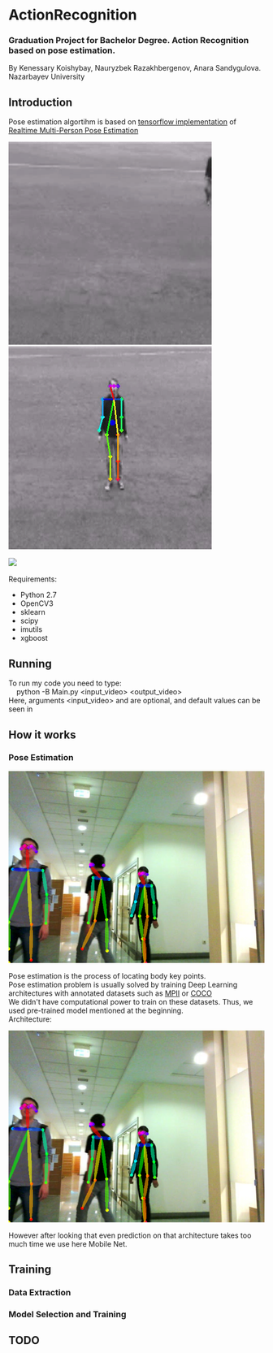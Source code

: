 # ActionRecognition
### Graduation Project for Bachelor Degree. Action Recognition based on pose estimation.  
By Kenessary Koishybay, Nauryzbek Razakhbergenov, Anara Sandygulova. Nazarbayev University  


## Introduction
Pose estimation algortihm is based on [tensorflow implementation](https://github.com/ildoonet/tf-pose-estimation) of
[Realtime Multi-Person Pose Estimation](https://github.com/ZheC/Realtime_Multi-Person_Pose_Estimation)   

<p align="left">
<img src="https://github.com/I3orn2FLY/Git_add-ons/blob/master/ActivityRecognition/asd1.gif", width="400">
<img src="https://github.com/I3orn2FLY/Git_add-ons/blob/master/ActivityRecognition/asd2.gif", width="400">
</p>
<p align="left">
<img src="https://github.com/I3orn2FLY/Git_add-ons/blob/master/ActivityRecognition/demo.gif", width="400">
</p>


Requirements:
- Python 2.7  
- OpenCV3  
- sklearn  
- scipy  
- imutils  
- xgboost    
	
	
## Running
To run my code you need to type:  
&nbsp;&nbsp;&nbsp;&nbsp;python -B Main.py &lt;input_video&gt; &lt;output_video&gt;  
Here, arguments <input_video> and <output video> are optional, 
and default values can be seen in 
  
## How it works
### Pose Estimation
<p align="center">
<img src="https://github.com/I3orn2FLY/Git_add-ons/blob/master/ActivityRecognition/pose.png">
</p>
Pose estimation is the process of locating body key points.<br/>
Pose estimation problem is usually solved by training Deep Learning architectures with annotated datasets such as 
<a href="http://human-pose.mpi-inf.mpg.de">MPII</a> or <a href="http://cocodataset.org/">COCO</a><br/>
We didn't have computational power to train on these datasets. Thus, we used pre-trained model mentioned at the beginning.
</br>
Architecture:
<p align="center">
<img src="https://github.com/I3orn2FLY/Git_add-ons/blob/master/ActivityRecognition/pose.png">
</p>
However after looking that even prediction on that architecture takes too much time we use here Mobile Net.

## Training


### Data Extraction



### Model Selection and Training


## TODO


